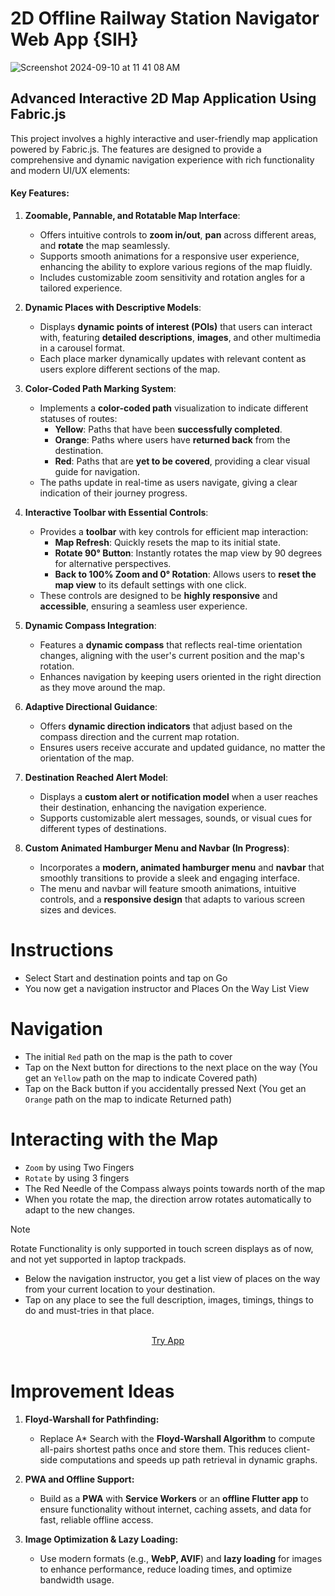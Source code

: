 
<h1> 2D Offline Railway Station Navigator Web App {SIH} </h1>

![Screenshot 2024-09-10 at 11 41 08 AM](https://github.com/user-attachments/assets/bf9e34a7-29cd-4727-95ac-27e9695b21fa)

## Advanced Interactive 2D Map Application Using Fabric.js

This project involves a highly interactive and user-friendly map application powered by Fabric.js. The features are designed to provide a comprehensive and dynamic navigation experience with rich functionality and modern UI/UX elements:

#### Key Features:

1. **Zoomable, Pannable, and Rotatable Map Interface**:
   - Offers intuitive controls to **zoom in/out**, **pan** across different areas, and **rotate** the map seamlessly.
   - Supports smooth animations for a responsive user experience, enhancing the ability to explore various regions of the map fluidly.
   - Includes customizable zoom sensitivity and rotation angles for a tailored experience.

2. **Dynamic Places with Descriptive Models**:
   - Displays **dynamic points of interest (POIs)** that users can interact with, featuring **detailed descriptions**, **images**, and other multimedia in a carousel format.
   - Each place marker dynamically updates with relevant content as users explore different sections of the map.

3. **Color-Coded Path Marking System**:
   - Implements a **color-coded path** visualization to indicate different statuses of routes:
     - **Yellow**: Paths that have been **successfully completed**.
     - **Orange**: Paths where users have **returned back** from the destination.
     - **Red**: Paths that are **yet to be covered**, providing a clear visual guide for navigation.
   - The paths update in real-time as users navigate, giving a clear indication of their journey progress.

4. **Interactive Toolbar with Essential Controls**:
   - Provides a **toolbar** with key controls for efficient map interaction:
     - **Map Refresh**: Quickly resets the map to its initial state.
     - **Rotate 90° Button**: Instantly rotates the map view by 90 degrees for alternative perspectives.
     - **Back to 100% Zoom and 0° Rotation**: Allows users to **reset the map view** to its default settings with one click.
   - These controls are designed to be **highly responsive** and **accessible**, ensuring a seamless user experience.

5. **Dynamic Compass Integration**:
   - Features a **dynamic compass** that reflects real-time orientation changes, aligning with the user's current position and the map's rotation.
   - Enhances navigation by keeping users oriented in the right direction as they move around the map.

6. **Adaptive Directional Guidance**:
   - Offers **dynamic direction indicators** that adjust based on the compass direction and the current map rotation.
   - Ensures users receive accurate and updated guidance, no matter the orientation of the map.

7. **Destination Reached Alert Model**:
   - Displays a **custom alert or notification model** when a user reaches their destination, enhancing the navigation experience.
   - Supports customizable alert messages, sounds, or visual cues for different types of destinations.

8. **Custom Animated Hamburger Menu and Navbar (In Progress)**:
   - Incorporates a **modern, animated hamburger menu** and **navbar** that smoothly transitions to provide a sleek and engaging interface.
   - The menu and navbar will feature smooth animations, intuitive controls, and a **responsive design** that adapts to various screen sizes and devices.

# Instructions 


- Select Start and destination points and tap on Go
- You now get a navigation instructor and Places On the Way List View

# Navigation

- The initial `Red` path on the map is the path to cover
- Tap on the Next button for directions to the next place on the way (You get an `Yellow` path on the map to indicate Covered path)
- Tap on the Back button if you accidentally pressed Next (You get an `Orange` path on the map to indicate Returned path)

# Interacting with the Map
- `Zoom` by using Two Fingers
- `Rotate` by using 3 fingers
- The Red Needle of the Compass always points towards north of the map
- When you rotate the map, the direction arrow rotates automatically to adapt to the new changes.
> [!Note]
> Rotate Functionality is only supported in touch screen displays as of now, and not yet supported in laptop trackpads.


- Below the navigation instructor, you get a list view of places on the way from your current location to your destination.
- Tap on any place to see the full description, images, timings, things to do and must-tries in that place.



<br>
<div align='center'>
<a align='center' href="https://sarthakkarora.github.io/NAVIGO-RAILWAYS-MAP-SIH/" target="_blank" rel="noreferrer">Try App</a>
</div>
<br>

# Improvement Ideas

1. **Floyd-Warshall for Pathfinding:**
   - Replace A* Search with the **Floyd-Warshall Algorithm** to compute all-pairs shortest paths once and store them. This reduces client-side computations and speeds up path retrieval in dynamic graphs.

2. **PWA and Offline Support:**
   - Build as a **PWA** with **Service Workers** or an **offline Flutter app** to ensure functionality without internet, caching assets, and data for fast, reliable offline access.

3. **Image Optimization & Lazy Loading:**
   - Use modern formats (e.g., **WebP, AVIF**) and **lazy loading** for images to enhance performance, reduce loading times, and optimize bandwidth usage.
